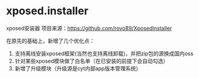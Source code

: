 # xposed.installer
xposed安装器 项目来源：https://github.com/rovo89/XposedInstaller

在原先的基础上，新增了几个优化点：

1. 支持离线安装xposed框架(当然也支持离线卸载)，并把zip包的源换成国内oss
2. 针对某些xposed模块做了白名单（在已安装的前提下会自动勾选）
3. 新增了升级模块（升级源是cyt内部app版本管理系统）
